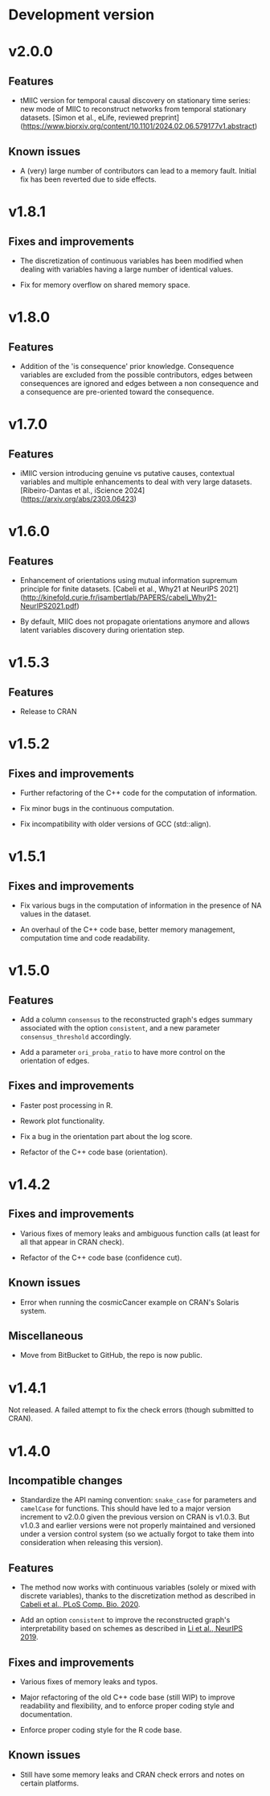 # Development version

# v2.0.0

## Features

- tMIIC version for temporal causal discovery on stationary time series: 
  new mode of MIIC to reconstruct networks from temporal stationary datasets.
  [Simon et al., eLife, reviewed preprint]
  (https://www.biorxiv.org/content/10.1101/2024.02.06.579177v1.abstract)

## Known issues

- A (very) large number of contributors can lead to a memory fault.
  Initial fix has been reverted due to side effects.
  
# v1.8.1

## Fixes and improvements

- The discretization of continuous variables has been modified when dealing 
  with variables having a large number of identical values.
  
- Fix for memory overflow on shared memory space.

# v1.8.0

## Features

- Addition of the 'is consequence' prior knowledge. Consequence variables are 
  excluded from the possible contributors, edges between consequences are 
  ignored and edges between a non consequence and a consequence are pre-oriented 
  toward the consequence.

# v1.7.0

## Features

- iMIIC version introducing genuine vs putative causes, contextual variables
  and multiple enhancements to deal with very large datasets.
  [Ribeiro-Dantas et al., iScience 2024]
  (https://arxiv.org/abs/2303.06423)
  
# v1.6.0

## Features

- Enhancement of orientations using mutual information supremum principle for 
  finite datasets.
  [Cabeli et al., Why21 at NeurIPS 2021]
  (http://kinefold.curie.fr/isambertlab/PAPERS/cabeli_Why21-NeurIPS2021.pdf)

- By default, MIIC does not propagate orientations anymore
  and allows latent variables discovery during orientation step. 

# v1.5.3

## Features

- Release to CRAN

# v1.5.2

## Fixes and improvements
- Further refactoring of the C++ code for the computation of information.

- Fix minor bugs in the continuous computation.

- Fix incompatibility with older versions of GCC (std::align).

# v1.5.1

## Fixes and improvements
- Fix various bugs in the computation of information in the presence of NA
  values in the dataset.

- An overhaul of the C++ code base, better memory management, computation time
  and code readability.

# v1.5.0

## Features
- Add a column `consensus` to the reconstructed graph's edges summary associated
  with the option `consistent`, and a new parameter `consensus_threshold`
  accordingly.

- Add a parameter `ori_proba_ratio` to have more control on the orientation of
  edges.

## Fixes and improvements
- Faster post processing in R.

- Rework plot functionality.

- Fix a bug in the orientation part about the log score.

- Refactor of the C++ code base (orientation).

# v1.4.2

## Fixes and improvements
- Various fixes of memory leaks and ambiguous function calls (at least for all
  that appear in CRAN check).

- Refactor of the C++ code base (confidence cut).

## Known issues
- Error when running the cosmicCancer example on CRAN's Solaris system.

## Miscellaneous
- Move from BitBucket to GitHub, the repo is now public.

# v1.4.1

Not released. A failed attempt to fix the check errors (though submitted to
CRAN).

# v1.4.0

## Incompatible changes
- Standardize the API naming convention: `snake_case` for parameters and
  `camelCase` for functions. This should have led to a major version increment to
  v2.0.0 given the previous version on CRAN is v1.0.3. But v1.0.3 and earlier
  versions were not properly maintained and versioned under a version control
  system (so we actually forgot to take them into consideration when releasing
  this version).

## Features
- The method now works with continuous variables (solely or mixed with discrete
  variables), thanks to the discretization method as described in
  [Cabeli et al., PLoS Comp. Bio. 2020](https://doi.org/10.1371/journal.pcbi.1007866).

- Add an option `consistent` to improve the reconstructed graph's
  interpretability based on schemes as described in
  [Li et al., NeurIPS 2019](https://papers.nips.cc/paper/9573-constraint-based-causal-structure-learning-with-consistent-separating-sets).

## Fixes and improvements
- Various fixes of memory leaks and typos.

- Major refactoring of the old C++ code base (still WIP) to improve readability
  and flexibility, and to enforce proper coding style and documentation.

- Enforce proper coding style for the R code base.

## Known issues
- Still have some memory leaks and CRAN check errors and notes on certain
  platforms.
